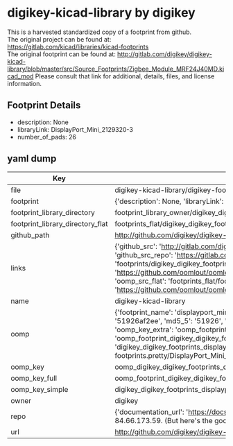 # digikey-kicad-library by digikey  
This is a harvested standardized copy of a footprint from github.  
The original project can be found at:  
https://gitlab.com/kicad/libraries/kicad-footprints  
The original footprint can be found at:
http://gitlab.com/digikey/digikey-kicad-library/blob/master/src/Source_Footprints/Zigbee_Module_MRF24J40MD.kicad_mod
Please consult that link for additional, details, files, and license information.  
## Footprint Details
* description: None  
* libraryLink: DisplayPort_Mini_2129320-3  
* number_of_pads: 26  
## yaml dump  
| Key | Value |  
| --- | --- |  
| file | digikey-kicad-library/digikey-footprints.pretty/DisplayPort_Mini_2129320-3.kicad_mod |  
| footprint | {'description': None, 'libraryLink': 'DisplayPort_Mini_2129320-3', 'number_of_pads': 26} |  
| footprint_library_directory | footprint_library_owner/digikey_digikey-kicad-library |  
| footprint_library_directory_flat | footprints_flat/digikey_digikey_footprints_displayport_mini_2129320_3/working |  
| github_path | http://github.com/digikey/digikey-kicad-library/blob/master/digikey-footprints.pretty/DisplayPort_Mini_2129320-3.kicad_mod |  
| links | {'github_src': 'http://gitlab.com/digikey/digikey-kicad-library/blob/master/src/Source_Footprints/Zigbee_Module_MRF24J40MD.kicad_mod', 'github_src_repo': 'https://gitlab.com/kicad/libraries/kicad-footprints', 'oomp_bot': 'footprints/digikey_digikey_footprints_displayport_mini_2129320_3/working', 'oomp_bot_github': 'https://github.com/oomlout/oomlout_oomp_footprint_bot/tree/main/footprints/digikey_digikey_footprints_displayport_mini_2129320_3/working', 'oomp_src_flat': 'footprints_flat/footprints_flat/digikey_digikey_footprints_displayport_mini_2129320_3/working', 'oomp_src_flat_github': 'https://github.com/oomlout/oomlout_oomp_footprint_src/tree/main/footprints_flat/digikey_digikey_footprints_displayport_mini_2129320_3/working'} |  
| name | digikey-kicad-library |  
| oomp | {'footprint_name': 'displayport_mini_2129320_3', 'library_name': 'digikey_footprints', 'md5': '51926af2eecf279550993e2120d7a8d4', 'md5_10': '51926af2ee', 'md5_5': '51926', 'md5_6': '51926a', 'oomp_key': 'oomp_digikey_digikey_footprints_displayport_mini_2129320_3', 'oomp_key_extra': 'oomp_footprint_digikey_digikey_footprints_displayport_mini_2129320_3', 'oomp_key_full': 'oomp_footprint_digikey_digikey_footprints_displayport_mini_2129320_3_51926a', 'oomp_key_simple': 'digikey_digikey_footprints_displayport_mini_2129320_3', 'original_filename': 'digikey-kicad-library/digikey-footprints.pretty/DisplayPort_Mini_2129320-3.kicad_mod', 'owner_name': 'digikey'} |  
| oomp_key | oomp_digikey_digikey_footprints_displayport_mini_2129320_3 |  
| oomp_key_full | oomp_footprint_digikey_digikey_footprints_displayport_mini_2129320_3 |  
| oomp_key_simple | digikey_digikey_footprints_displayport_mini_2129320_3 |  
| owner | digikey |  
| repo | {'documentation_url': 'https://docs.github.com/rest/overview/resources-in-the-rest-api#rate-limiting', 'message': "API rate limit exceeded for 84.66.173.59. (But here's the good news: Authenticated requests get a higher rate limit. Check out the documentation for more details.)"} |  
| url | http://github.com/digikey/digikey-kicad-library |  

